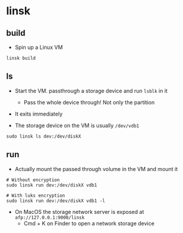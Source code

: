 # linsk

## build

- Spin up a Linux VM

```shell
linsk build
```

## ls

- Start the VM. passthrough a storage device and run `lsblk` in it
  - Pass the whole device through! Not only the partition
- It exits immediately

- The storage device on the VM is usually `/dev/vdb1`

```shell
sudo linsk ls dev:/dev/diskX
```

## run

- Actually mount the passed through volume in the VM and mount it

```shell
# Without encryption
sudo linsk run dev:/dev/diskX vdb1

# With luks encryption
sudo linsk run dev:/dev/diskX vdb1 -l
```

- On MacOS the storage network server is exposed at `afp://127.0.0.1:9000/linsk`
  - Cmd + K on Finder to open a network storage device
